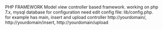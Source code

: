 PHP FRAMEWORK Model view controller based framework. working on php 7.x, mysql database 
for configuration need edit config file: lib/config.php. for example has main, insert and upload 
controller 
http://yourdomain/, http://yourdomain/insert, http://yourdomain/upload
